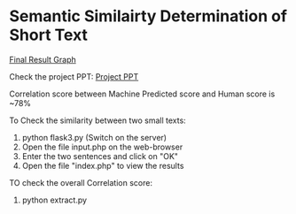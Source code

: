 Semantic Similairty Determination of Short Text
=========

[Final Result Graph](https://drive.google.com/open?id=0BwXeiCjEpkS8RkJ2MFRzYk53S0E)

Check the project PPT:
[Project PPT](https://www.slideshare.net/slideshow/embed_code/key/cxkvtwvMlED6et)

Correlation score between Machine Predicted score and Human score is ~78%


To Check the similarity between two small texts:
1) python flask3.py (Switch on the server)
2) Open the file input.php on the web-browser
3) Enter the two sentences and click on "OK"
4) Open the file "index.php" to view the results


TO check the overall Correlation score:
1) python extract.py
